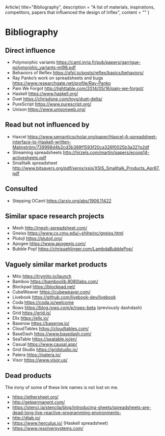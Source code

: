 Article{
    title="Bibliography",
    description = "A list of materials, inspirations, competitors, papers that influenced the design of Inflex",
    content = ""
}

# Bibliography

## Direct influence

* Polymorphic variants https://caml.inria.fr/pub/papers/garrigue-polymorphic_variants-ml98.pdf
* Behaviors of Reflex https://qfpl.io/posts/reflex/basics/behaviors/
* Ray Panko’s work on spreadsheets and bugs https://www.researchgate.net/profile/Ray-Panko
* Pain We Forgot http://lighttable.com/2014/05/16/pain-we-forgot/
* Haskell https://www.haskell.org/
* Duet https://chrisdone.com/toys/duet-delta/
* PureScript https://www.purescript.org/
* Unison https://www.unisonweb.org/

## Read but not influenced by

* Haxcel https://www.semanticscholar.org/paper/Haxcel-A-spreadsheet-interface-to-Haskell-written-Malmström/739998d4b2cd3b389f1593f20ca326f0025b3a32?p2df
* Streaming spreadsheets http://hirzels.com/martin/papers/ecoop14-activesheets.pdf
* Smalltalk spreadsheet http://www.bitsavers.org/pdf/xerox/xsis/XSIS_Smalltalk_Products_Apr87.pdf

## Consulted

* Stepping OCaml https://arxiv.org/abs/1906.11422

## Similar space research projects

* Mesh http://mesh-spreadsheet.com/
* Gneiss https://www.cs.cmu.edu/~shihpinc/gneiss.html
* Plutojl https://plutojl.org/
* Apogee https://www.apogeejs.com/
* Bubble Pop! https://chrisuehlinger.com/LambdaBubblePop/

## Vaguely similar market products

* Mito https://trymito.io/launch
* Bamboo https://bamboolib.8080labs.com/
* Blockpad https://blockpad.net/
* CubeWeaver https://cubeweaver.com/
* Livebook https://github.com/livebook-dev/livebook
* Coda https://coda.io/welcome
* Rows https://blog.rows.com/p/rows-beta (previously dashdash)
* Grid https://grid.is/
* Ellx https://ellx.io/
* Baserow https://baserow.io/
* CloudTables https://cloudtables.com/
* BaseDash https://www.basedash.com/
* SeaTable https://seatable.io/en/
* Casual https://www.causal.app/
* Grid Studio https://gridstudio.io/
* Patera https://patera.io/
* Visor https://www.visor.us/

## Dead products

The irony of some of these link names is not lost on me.

* https://ethersheet.org/
* http://getpermanent.com/
* https://stenci.la/stencila/blog/introducing-sheets/spreadsheets-are-dead-long-live-reactive-programming-environments-
* http://dtab.io/
* https://www.herculus.io/ (Haskell spreadsheet)
* https://www.resolversystems.com/
